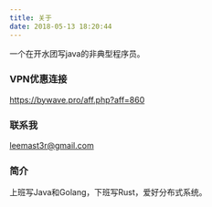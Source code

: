 ```yaml
---
title: 关于
date: 2018-05-13 18:20:44
---
```


一个在开水团写java的非典型程序员。

### VPN优惠连接

https://bywave.pro/aff.php?aff=860

### 联系我

leemast3r@gmail.com

### 简介

上班写Java和Golang，下班写Rust，爱好分布式系统。


